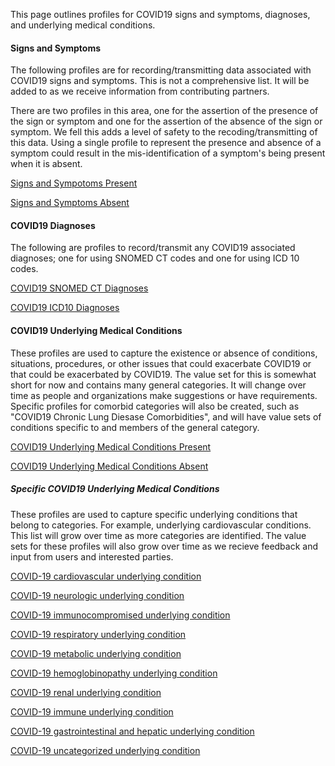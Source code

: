 ﻿
This page outlines profiles for COVID19 signs and symptoms, diagnoses, and underlying medical conditions.

#### Signs and Symptoms

The following profiles are for recording/transmitting data associated with COVID19 signs and symptoms.  This is not a comprehensive list.  It will be added to as we receive information from contributing partners.

There are two profiles in this area, one for the assertion of the presence of the sign or symptom and one for the assertion of the absence of the sign or symptom.  We fell this adds a level of safety to the recoding/transmitting of this data.  Using a single profile to represent the presence and absence of a symptom could result in the mis-identification of a symptom's being present when it is absent.

[Signs and Sympotoms Present](StructureDefinition-covid19-symptoms-present.html)

[Signs and Symptoms Absent](StructureDefinition-covid19-symptoms-absent.html)

#### COVID19 Diagnoses

The following are profiles to record/transmit any COVID19 associated diagnoses; one for using SNOMED CT codes and one for using ICD 10 codes.

[COVID19 SNOMED CT Diagnoses](StructureDefinition-COVID-19-Snomed-Diagnosis.html)

[COVID19 ICD10 Diagnoses](StructureDefinition-COVID-19-ICD10-Diagnosis.html)

#### COVID19 Underlying Medical Conditions

These profiles are used to capture the existence or absence of conditions, situations, procedures, or other issues that could exacerbate COVID19 or that could be exacerbated by COVID19.  The value set for this is somewhat short for now and contains many general categories.  It will change over time as people and organizations make suggestions or have requirements.  Specific profiles for comorbid categories will also be created, such as "COVID19 Chronic Lung Diesase Comorbidities", and will have value sets of conditions specific to and members of the general category.

[COVID19 Underlying Medical Conditions Present](StructureDefinition-COVID-19-underlying-medical-condition-present.html)

[COVID19 Underlying Medical Conditions Absent](StructureDefinition-COVID-19-underlying-medical-condition-absent.html)


##### Specific COVID19 Underlying Medical Conditions

These profiles are used to capture specific underlying conditions that belong to categories.  For example, underlying cardiovascular conditions.  This list will grow over time as more categories are identified.  The value sets for these profiles will also grow over time as we recieve feedback and input from users and interested parties.

[COVID-19 cardiovascular underlying condition](StructureDefinition-underlying-cardiovascular-medical-condition-present.html)

[COVID-19 neurologic underlying condition](StructureDefinition-underlying-neuroligic-medical-condition-present.html)

[COVID-19 immunocompromised underlying condition](StructureDefinition-underlying-immunocompromised-medical-condition-present.html)

[COVID-19 respiratory underlying condition](StructureDefinition-underlying-respiratory-medical-condition-present.html)

[COVID-19 metabolic underlying condition](StructureDefinition-underlying-metabolic-medical-condition-present.html)

[COVID-19 hemoglobinopathy underlying condition](StructureDefinition-underlying-hemoglobinopathy-medical-condition-present.html)

[COVID-19 renal underlying condition](StructureDefinition-underlying-renal-medical-condition-present.html)

[COVID-19 immune underlying condition](StructureDefinition-underlying-immune-medical-condition-present.html)

[COVID-19 gastrointestinal and hepatic underlying condition](StructureDefinition-underlying-gastrointestinal-hepatic-medical-condition-present.html)

[COVID-19 uncategorized underlying condition](StructureDefinition-underlying-uncategorized-medical-condition-present.html)